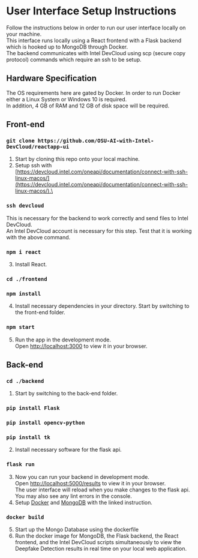 # User Interface Setup Instructions

Follow the instructions below in order to run our user interface locally on your machine.\
This interface runs locally using a React frontend with a Flask backend which is hooked up to MongoDB through Docker.\
The backend communicates with Intel DevCloud using scp (secure copy protocol) commands which require an ssh to be setup.

## Hardware Specification

The OS requirements here are gated by Docker. In order to run Docker either a Linux System or Windows 10 is required.\
In addition, 4 GB of RAM and 12 GB of disk space will be required.

## Front-end

### `git clone https://github.com/OSU-AI-with-Intel-DevCloud/reactapp-ui`
1. Start by cloning this repo onto your local machine.
2. Setup ssh with [https://devcloud.intel.com/oneapi/documentation/connect-with-ssh-linux-macos/](https://devcloud.intel.com/oneapi/documentation/connect-with-ssh-linux-macos/).\
### `ssh devcloud`
This is necessary for the backend to work correctly and send files to Intel DevCloud.\
An Intel DevCloud account is necessary for this step. Test that it is working with the above command.
### `npm i react`
3. Install React.
### `cd ./frontend`
### `npm install`
4. Install necessary dependencies in your directory. Start by switching to the front-end folder.
### `npm start`
5. Run the app in the development mode.\
Open [http://localhost:3000](http://localhost:3000) to view it in your browser.

## Back-end

### `cd ./backend`
1. Start by switching to the back-end folder.
### `pip install Flask`
### `pip install opencv-python`
### `pip install tk`
2. Install necessary software for the flask api.
### `flask run`
3. Now you can run your backend in development mode.\
Open [http://localhost:5000/results](http://localhost:5000/results) to view it in your browser.\
The user interface will reload when you make changes to the flask api.\
You may also see any lint errors in the console.
4. Setup [Docker](https://docs.docker.com/get-docker/) and [MongoDB](https://www.mongodb.com/docs/manual/installation/) with the linked instruction.
### `docker build`
5. Start up the Mongo Database using the dockerfile
6. Run the docker image for MongoDB, the Flask backend, the React frontend, and the Intel DevCloud scripts simultaneously to view the Deepfake Detection results in real time on your local web application.
